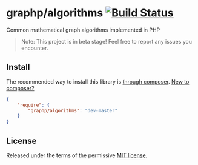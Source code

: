 # graphp/algorithms [![Build Status](https://travis-ci.org/graphp/algorithms.svg?branch=master)](https://travis-ci.org/graphp/algorithms)

Common mathematical graph algorithms implemented in PHP

> Note: This project is in beta stage! Feel free to report any issues you encounter.

## Install

The recommended way to install this library is [through composer](http://getcomposer.org). [New to composer?](http://getcomposer.org/doc/00-intro.md)

```JSON
{
    "require": {
        "graphp/algorithms": "dev-master"
    }
}
```

## License

Released under the terms of the permissive [MIT license](http://opensource.org/licenses/MIT).
